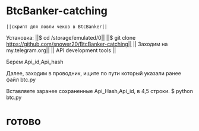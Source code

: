 # BtcBanker-catching
    ||скрипт для ловли чеков в BtcBanker||
Установка:
||$ cd /storage/emulated/0||
||$ git clone https://github.com/snower20/BtcBanker-catching||
|| Заходим на my.telegram.org||
|| API development tools ||

Берем Api_id,Api_hash

Далее, заходим в проводник, ищите по пути который указали ранее файл btc.py

Вставляете заранее сохраненные Api_Hash,Api_id, в 4,5 строки.
$ python btc.py

# готово
